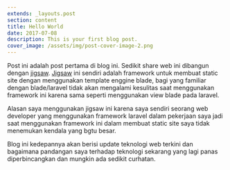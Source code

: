 ```yaml
---
extends: _layouts.post
section: content
title: Hello World
date: 2017-07-08
description: This is your first blog post.
cover_image: /assets/img/post-cover-image-2.png
---
```


Post ini adalah post pertama di blog ini. Sedikit share web ini dibangun dengan [jigsaw](https://jigsaw.tighten.co/). [Jigsaw](https://jigsaw.tighten.co/) ini sendiri adalah framework untuk membuat static site dengan menggunakan template enggine blade, bagi yang familiar dengan blade/laravel tidak akan mengalami kesulitas saat menggunakan framework ini karena sama seperti menggunakan view blade pada laravel.

Alasan saya menggunakan jigsaw ini karena saya sendiri seorang web developer yang menggunakan framework laravel dalam pekerjaan saya jadi saat menggunakan framework ini dalam membuat static site saya tidak menemukan kendala yang bgtu besar.

Blog ini kedepannya akan berisi update teknologi web terkini dan bagaimana pandangan saya terhadap teknologi sekarang yang lagi panas diperbincangkan dan mungkin ada sedikit curhatan.

